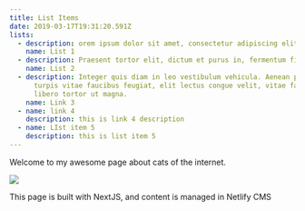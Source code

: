 ```yaml
---
title: List Items
date: 2019-03-17T19:31:20.591Z
lists:
  - description: orem ipsum dolor sit amet, consectetur adipiscing elit.
    name: List 1
  - description: Praesent tortor elit, dictum et purus in, fermentum finibus orci.
    name: List 2
  - description: Integer quis diam in leo vestibulum vehicula. Aenean pharetra,
      turpis vitae faucibus feugiat, elit lectus congue velit, vitae facilisis
      libero tortor ut magna.
    name: Link 3
  - name: link 4
    description: this is link 4 description
  - name: LIst item 5
    description: this is list item 5
---
```

Welcome to my awesome page about cats of the internet.

![](img/screen-shot-2022-05-27-at-12.42.19-am.png)

This page is built with NextJS, and content is managed in Netlify CMS